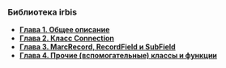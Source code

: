 ### Библиотека irbis

* [**Глава 1. Общее описание**](chapter1.md)
* [**Глава 2. Класс Connection**](chapter2.md)
* [**Глава 3. MarcRecord, RecordField и SubField**](chapter3.md)
* [**Глава 4. Прочие (вспомогательные) классы и функции**](chapter4.md)
